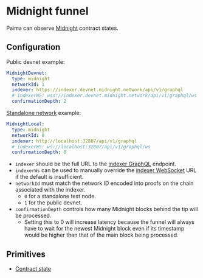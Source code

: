 # Midnight funnel

Paima can observe [Midnight] contract states.

[Midnight]: https://docs.midnight.network/learn/introduction/what-is-midnight/

## Configuration

Public devnet example:
```yaml
MidnightDevnet:
  type: midnight
  networkId: 1
  indexer: https://indexer.devnet.midnight.network/api/v1/graphql
  # indexerWS: wss://indexer.devnet.midnight.network/api/v1/graphql/ws
  confirmationDepth: 2
```

[Standalone network] example:
```yaml
MidnightLocal:
  type: midnight
  networkId: 0
  indexer: http://localhost:32807/api/v1/graphql
  # indexerWS: ws://localhost:32807/api/v1/graphql/ws
  confirmationDepth: 0
```

- `indexer` should be the full URL to the [indexer GraphQL] endpoint.
- `indexerWs` can be used to manually override the [indexer WebSocket] URL if the default is insufficient.
- `networkId` must match the network ID encoded into proofs on the chain associated with the indexer.
  - `0` for a standalone test node.
  - `1` for the public devnet.
- `confirmationDepth` controls how many Midnight blocks behind the tip will be processed.
  - Setting this to 0 will increase latency because the funnel will always have to wait for the newest Midnight block even if its timestamp would be higher than that of the main block being processed.

[standalone network]: https://docs.midnight.network/develop/tutorial/creating/local-testing#run-the-dapp-in-standalone-mode
[indexer GraphQL]: https://docs.midnight.network/develop/reference/midnight-api/pubsub-indexer/#queries
[indexer WebSocket]: https://docs.midnight.network/develop/reference/midnight-api/pubsub-indexer/#subscriptions

## Primitives

* [Contract state](../10-primitive-catalogue/40-midnight/10-contract-state.md)

